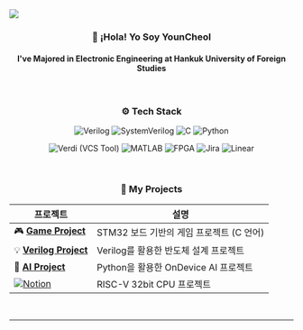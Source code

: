 <!-- 헤더 이미지 -->
<img src="https://capsule-render.vercel.app/api?type=waving&color=dfbcf7&height=120&section=header&fontSize=50&fontColor=FFFFFF" />

<!-- 소개 -->
<h3 align="center">👋 ¡Hola! Yo Soy <strong>YounCheol</strong></h3>
<h4 align="center">I've Majored in Electronic Engineering at Hankuk University of Foreign Studies</h4>

<br>

<!-- 기술 스택 -->
<h3 align="center">⚙️ Tech Stack</h3> 
<p align="center">
  <img src="https://img.shields.io/badge/Verilog-1E90FF?style=for-the-badge&logo=verilog&logoColor=white" alt="Verilog" />
  <img src="https://img.shields.io/badge/SystemVerilog-7B68EE?style=for-the-badge&logo=verilog&logoColor=white" alt="SystemVerilog" />
  <img src="https://img.shields.io/badge/C-00599C?style=for-the-badge&logo=c&logoColor=white" alt="C" />
  <img src="https://img.shields.io/badge/Python-3776AB?style=for-the-badge&logo=python&logoColor=white" alt="Python" />
</p>
<p align="center">
  <img src="https://img.shields.io/badge/Verdi-003366?style=for-the-badge&logo=git&logoColor=white" alt="Verdi (VCS Tool)" />
  <img src="https://img.shields.io/badge/MATLAB-0076A8?style=for-the-badge&logo=mathworks&logoColor=white" alt="MATLAB" />
  <img src="https://img.shields.io/badge/FPGA-6A1B9A?style=for-the-badge&logo=altiumdesigner&logoColor=white" alt="FPGA" />
  <img src="https://img.shields.io/badge/Jira-0052CC?style=for-the-badge&logo=jira&logoColor=white" alt="Jira" />
  <img src="https://img.shields.io/badge/Linear-5E6AD2?style=for-the-badge&logo=linear&logoColor=white" alt="Linear" />
</p>

<br>

<!-- 프로젝트 -->
<div align="center">
  <h3>📂 My Projects</h3>

  | 프로젝트 | 설명 |
  | -------- | ---- |
  | 🎮 [**Game Project**](https://github.com/abcu7832/AI-SYSTEMSEMI_DESIGN_2nd/tree/AI%EC%8B%9C%EC%8A%A4%ED%85%9C%EB%B0%98%EB%8F%84%EC%B2%B4%EC%84%A4%EA%B3%842%EA%B8%B0/01_Embedded_SW/project) | STM32 보드 기반의 게임 프로젝트 (C 언어) |
  | 💡 [**Verilog Project**](https://github.com/abcu7832/AI-SYSTEMSEMI_DESIGN_2nd/tree/AI%EC%8B%9C%EC%8A%A4%ED%85%9C%EB%B0%98%EB%8F%84%EC%B2%B4%EC%84%A4%EA%B3%842%EA%B8%B0/02_Semi_Design/project) | Verilog를 활용한 반도체 설계 프로젝트 |
  | 🤖 [**AI Project**](https://github.com/abcu7832/AI-SYSTEMSEMI_DESIGN_2nd/tree/AI%EC%8B%9C%EC%8A%A4%ED%85%9C%EB%B0%98%EB%8F%84%EC%B2%B4%EC%84%A4%EA%B3%842%EA%B8%B0/05_AI_Algorithm%26structure/project) | Python을 활용한 OnDevice AI 프로젝트 |
  | [![Notion](https://img.shields.io/badge/RISC_V_32bit_CPU-000000?style=for-the-badge&logo=notion&logoColor=white)](https://www.notion.so/RISC-V-CPU-RV32I-256a8b2400b080eaae8ffffbcf48dab4?source=copy_link) | RISC-V 32bit CPU 프로젝트 |
  


</div>
<br>

---
